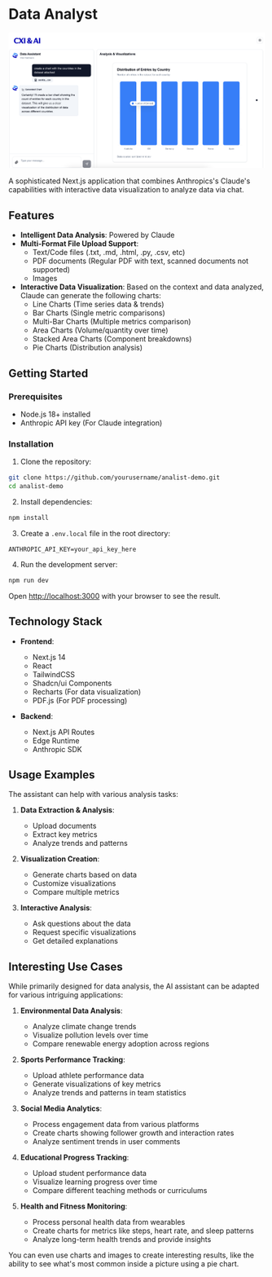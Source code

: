 # Data Analyst

![hero](public/hero-app.png)

A sophisticated Next.js application that combines Anthropics's Claude's capabilities with interactive data visualization to analyze data via chat.

## Features

- **Intelligent Data Analysis**: Powered by Claude 
- **Multi-Format File Upload Support**:
  - Text/Code files (.txt, .md, .html, .py, .csv, etc)
  - PDF documents (Regular PDF with text, scanned documents not supported)
  - Images
- **Interactive Data Visualization**: Based on the context and data analyzed, Claude can generate the following charts:
  - Line Charts (Time series data & trends)
  - Bar Charts (Single metric comparisons)
  - Multi-Bar Charts (Multiple metrics comparison)
  - Area Charts (Volume/quantity over time)
  - Stacked Area Charts (Component breakdowns)
  - Pie Charts (Distribution analysis)

## Getting Started

### Prerequisites

- Node.js 18+ installed
- Anthropic API key (For Claude integration)

### Installation

1. Clone the repository:
```bash
git clone https://github.com/yourusername/analist-demo.git
cd analist-demo
```

2. Install dependencies:
```bash
npm install
```

3. Create a `.env.local` file in the root directory:
```env
ANTHROPIC_API_KEY=your_api_key_here
```

4. Run the development server:
```bash
npm run dev
```

Open [http://localhost:3000](http://localhost:3000) with your browser to see the result.

## Technology Stack

- **Frontend**:
  - Next.js 14
  - React
  - TailwindCSS
  - Shadcn/ui Components
  - Recharts (For data visualization)
  - PDF.js (For PDF processing)

- **Backend**:
  - Next.js API Routes
  - Edge Runtime
  - Anthropic SDK

## Usage Examples

The assistant can help with various analysis tasks:

1. **Data Extraction & Analysis**:
   - Upload documents
   - Extract key metrics
   - Analyze trends and patterns

2. **Visualization Creation**:
   - Generate charts based on data
   - Customize visualizations
   - Compare multiple metrics

3. **Interactive Analysis**:
   - Ask questions about the data
   - Request specific visualizations
   - Get detailed explanations

## Interesting Use Cases

While primarily designed for data analysis, the AI assistant can be adapted for various intriguing applications:

1. **Environmental Data Analysis**:
   - Analyze climate change trends
   - Visualize pollution levels over time
   - Compare renewable energy adoption across regions

2. **Sports Performance Tracking**:
   - Upload athlete performance data
   - Generate visualizations of key metrics
   - Analyze trends and patterns in team statistics

3. **Social Media Analytics**:
   - Process engagement data from various platforms
   - Create charts showing follower growth and interaction rates
   - Analyze sentiment trends in user comments

4. **Educational Progress Tracking**:
   - Upload student performance data
   - Visualize learning progress over time
   - Compare different teaching methods or curriculums

5. **Health and Fitness Monitoring**:
   - Process personal health data from wearables
   - Create charts for metrics like steps, heart rate, and sleep patterns
   - Analyze long-term health trends and provide insights

You can even use charts and images to create interesting results, like the ability to see what's most common inside a picture using a pie chart.

